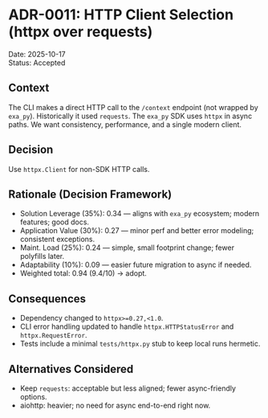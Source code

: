 # ADR-0011: HTTP Client Selection (httpx over requests)

Date: 2025-10-17  
Status: Accepted

## Context

The CLI makes a direct HTTP call to the `/context` endpoint (not wrapped by `exa_py`). Historically it used `requests`.
The `exa_py` SDK uses `httpx` in async paths. We want consistency, performance, and a single modern client.

## Decision

Use `httpx.Client` for non-SDK HTTP calls.

## Rationale (Decision Framework)

- Solution Leverage (35%): 0.34 — aligns with `exa_py` ecosystem; modern features; good docs.  
- Application Value (30%): 0.27 — minor perf and better error modeling; consistent exceptions.  
- Maint. Load (25%): 0.24 — simple, small footprint change; fewer polyfills later.  
- Adaptability (10%): 0.09 — easier future migration to async if needed.  
- Weighted total: 0.94 (9.4/10) → adopt.

## Consequences

- Dependency changed to `httpx>=0.27,<1.0`.  
- CLI error handling updated to handle `httpx.HTTPStatusError` and `httpx.RequestError`.  
- Tests include a minimal `tests/httpx.py` stub to keep local runs hermetic.

## Alternatives Considered

- Keep `requests`: acceptable but less aligned; fewer async-friendly options.  
- aiohttp: heavier; no need for async end-to-end right now.
